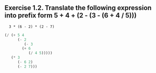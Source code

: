 Exercise 1.2.  Translate the following expression into prefix form
  5 + 4 + (2 - (3 - (6 + 4 / 5)))
----------------------------------
      3 * (6 - 2) * (2 - 7)

```scheme
(/ (+ 5 4 
      (- 2 
         (- 3 
	    (+ 6 
	       (/ 4 5)))))
   (* 3 
      (- 6 2)
      (- 2 7)))
```
